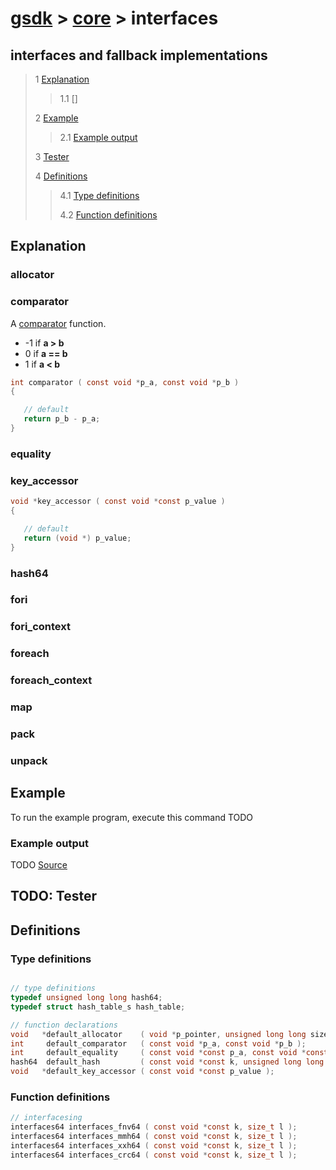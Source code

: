 # [gsdk](../../README.md) > [core](../core.md) > interfaces

## interfaces and fallback implementations

 > 1 [Explanation](#explanation)
 >
 >> 1.1 []
 > 
 > 2 [Example](#example)
 >
 >> 2.1 [Example output](#example-output)
 >
 > 3 [Tester](#tester)
 >
 > 4 [Definitions](#definitions)
 >
 >> 4.1 [Type definitions](#type-definitions)
 >>
 >> 4.2 [Function definitions](#function-definitions)

 ## Explanation

 ### allocator

 ### comparator
 A [comparator](#comparator) function. 

 - -1 if **a > b**
 - 0  if **a == b**
 - 1  if **a < b**
 ```c
int comparator ( const void *p_a, const void *p_b )
{

    // default
    return p_b - p_a;
}
 ```

 ### equality


 ### key_accessor
 ```c
void *key_accessor ( const void *const p_value )
{

    // default
    return (void *) p_value;
}
```

 ### hash64

 ### fori 
 ### fori_context

 ### foreach
 ### foreach_context

 ### map

 ### pack 
 ### unpack

 ## Example
 To run the example program, execute this command
TODO
 ### Example output
 TODO
 [Source](main.c)
## TODO: Tester

 ## Definitions
 ### Type definitions
```c

// type definitions
typedef unsigned long long hash64;
typedef struct hash_table_s hash_table;

// function declarations   
void   *default_allocator    ( void *p_pointer, unsigned long long size );
int     default_comparator   ( const void *p_a, const void *p_b );
int     default_equality     ( const void *const p_a, const void *const p_b );
hash64  default_hash         ( const void *const k, unsigned long long l );
void   *default_key_accessor ( const void *const p_value );
```

### Function definitions
 ```c
// interfacesing
interfaces64 interfaces_fnv64 ( const void *const k, size_t l );
interfaces64 interfaces_mmh64 ( const void *const k, size_t l );
interfaces64 interfaces_xxh64 ( const void *const k, size_t l );
interfaces64 interfaces_crc64 ( const void *const k, size_t l );
 ```
